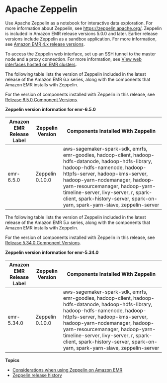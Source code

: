 # Apache Zeppelin<a name="emr-zeppelin"></a>

Use Apache Zeppelin as a notebook for interactive data exploration\. For more information about Zeppelin, see [https://zeppelin\.apache\.org/](https://zeppelin.apache.org/)\. Zeppelin is included in Amazon EMR release versions 5\.0\.0 and later\. Earlier release versions include Zeppelin as a sandbox application\. For more information, see [Amazon EMR 4\.x release versions](emr-release-4x.md)\.

To access the Zeppelin web interface, set up an SSH tunnel to the master node and a proxy connection\. For more information, see [View web interfaces hosted on EMR clusters](https://docs.aws.amazon.com/emr/latest/ManagementGuide/emr-web-interfaces.html)\.

The following table lists the version of Zeppelin included in the latest release of the Amazon EMR 6\.x series, along with the components that Amazon EMR installs with Zeppelin\.

For the version of components installed with Zeppelin in this release, see [Release 6\.5\.0 Component Versions](emr-650-release.md)\.


**Zeppelin version information for emr\-6\.5\.0**  

| Amazon EMR Release Label | Zeppelin Version | Components Installed With Zeppelin | 
| --- | --- | --- | 
| emr\-6\.5\.0 | Zeppelin 0\.10\.0 | aws\-sagemaker\-spark\-sdk, emrfs, emr\-goodies, hadoop\-client, hadoop\-hdfs\-datanode, hadoop\-hdfs\-library, hadoop\-hdfs\-namenode, hadoop\-httpfs\-server, hadoop\-kms\-server, hadoop\-yarn\-nodemanager, hadoop\-yarn\-resourcemanager, hadoop\-yarn\-timeline\-server, livy\-server, r, spark\-client, spark\-history\-server, spark\-on\-yarn, spark\-yarn\-slave, zeppelin\-server | 

The following table lists the version of Zeppelin included in the latest release of the Amazon EMR 5\.x series, along with the components that Amazon EMR installs with Zeppelin\.

For the version of components installed with Zeppelin in this release, see [Release 5\.34\.0 Component Versions](emr-5340-release.md)\.


**Zeppelin version information for emr\-5\.34\.0**  

| Amazon EMR Release Label | Zeppelin Version | Components Installed With Zeppelin | 
| --- | --- | --- | 
| emr\-5\.34\.0 | Zeppelin 0\.10\.0 | aws\-sagemaker\-spark\-sdk, emrfs, emr\-goodies, hadoop\-client, hadoop\-hdfs\-datanode, hadoop\-hdfs\-library, hadoop\-hdfs\-namenode, hadoop\-httpfs\-server, hadoop\-kms\-server, hadoop\-yarn\-nodemanager, hadoop\-yarn\-resourcemanager, hadoop\-yarn\-timeline\-server, livy\-server, r, spark\-client, spark\-history\-server, spark\-on\-yarn, spark\-yarn\-slave, zeppelin\-server | 

**Topics**
+ [Considerations when using Zeppelin on Amazon EMR](zeppelin-considerations.md)
+ [Zeppelin release history](Zeppelin-release-history.md)